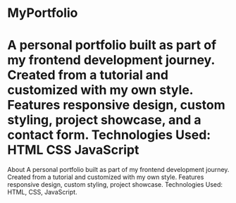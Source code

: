 # MyPortfolio

A personal portfolio built as part of my frontend development journey. Created from a tutorial and customized with my own style. Features responsive design, custom styling, project showcase, and a contact form.  Technologies Used:  HTML CSS JavaScript
=======
About A personal portfolio built as part of my frontend development journey. Created from a tutorial and customized with my own style. Features responsive design, custom styling, project showcase. Technologies Used: HTML, CSS, JavaScript. 

